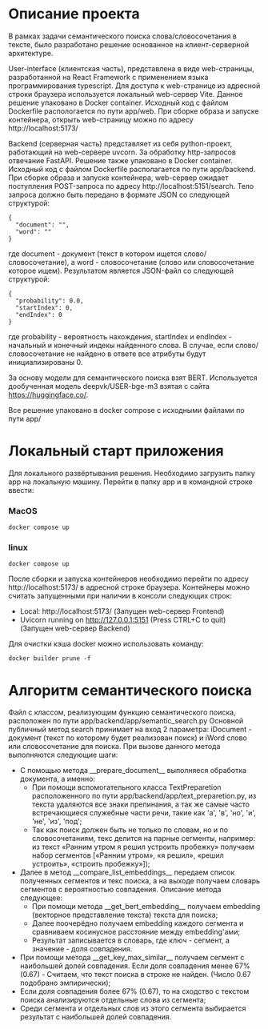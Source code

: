 # Описание проекта

В рамках задачи семантического поиска слова/словосочетания в тексте, было разработано решение основанное на клиент-серверной архитектуре.

User-interface (клиентская часть), представлена в виде web-страницы, разработанной на React Framework с применением языка программирования typescript. Для доступа к web-странице из адресной строки браузера используется локальный web-сервер Vite. Данное решение упаковано в Docker container. Исходный код с файлом Dockerfile распологается по пути app/web. При сборке образа и запуске контейнера, открыть web-страницу можно по адресу http://localhost:5173/

Backend (серверная часть) представляет из себя python-проект, работающий на web-сервере uvcorn. За обработку http-запросов отвечание FastAPI. Решение также упаковано в Docker container. Исходный код с файлом Dockerfile располагается по пути app/backend. При сборке образа и запуске контейнера, web-сервер ожидает поступления POST-запроса по адресу http://localhost:5151/search. Тело запроса должно быть передано в формате JSON со следующей структурой: 
```
{
  "document": "",
  "word": ""
}
```
где document - документ (текст в котором ищется слово/словосочетание), а word - словосочетание (слово или словосочетание которое ищем).
Результатом является JSON-файл со следующей структурой: 
```
{
  "probability": 0.0,
  "startIndex": 0,
  "endIndex": 0
}
```
где probability - вероятность нахождения, startIndex и endIndex - начальный и конечный индекы найденного слова. В случае, если слово/словосочетание не найдено в ответе все атрибуты будут инициализированы 0.

За основу модели для семантического поиска взят BERT. Используется дообученная модель deepvk/USER-bge-m3 взятая с сайта https://huggingface.co/. 

Все решение упаковано в docker compose с исходными файлами по пути app/

# Локальный старт приложения

Для локального развёртывания решения. Необходимо загрузить папку app на локальную машину.
Перейти в папку app и в командной строке ввести:
### MacOS

```
docker compose up
```

### linux

```
docker compose up
```
После сборки и запуска контейнеров необходимо перейти по адресу http://localhost:5173/ в адресной строке браузера.
Контейнеры можно считать запущенными при наличии в консоли следующих строк:
- Local:   http://localhost:5173/ (Запущен web-сервер Frontend)
- Uvicorn running on http://127.0.0.1:5151 (Press CTRL+C to quit) (Запущен web-сервер Backend)

Для очистки кэша docker можно использовать команду:
```
docker builder prune -f
```
# Алгоритм семантического поиска
Файл с классом, реализующим функцию семантического поиска, расположен по пути app/backend/app/semantic_search.py
Основной публичный метод search принимает на вход 2 параметра: iDocument - документ (текст по которому будет реализован поиск) и iWord слово или словосочетание для поиска. При вызове данного метода выполняются следующие шаги:
- С помощью метода \_\_prepare_document\_\_ выполняеся обработка документа, а именно:
  - При помощи вспомогательного класса TextPreparetion расположенного по пути app/backend/app/text_preparetion.py, из текста удаляются все знаки препинания, а так же самые часто встречающиеся служебные части речи, такие как 'а', 'в', 'но', 'и', 'не', 'из', 'под';
  - Так как поиск должен быть не только по словам, но и по словосочетаниям, текс делится на парные сегменты, например: из текст «Ранним утром я решил устроить пробежку» получаем набор сегментов [«Ранним утром», «я решил», «решил устроить», «строить пробежку»]);
- Далее в метод \_\_compare_list_embeddings\_\_ передаем список полученных сегментов и текс поиска, а на выходе получаем словарь сегментов с вероятностью совпадения. Описание метода следующее:
  - При помощи метода \_\_get_bert_embedding\_\_ получаем embedding (векторное представление текста) текста для поиска;
  - Далее поочерёдно получаем embedding каждого сегмента и сравниваем косинусное расстояние между embedding'ами;
  - Результат записывается в словарь, где ключ - сегмент, а значение - доля совпадения.
- При помощи метода \_\_get_key_max_similar\_\_ получаем сегмент с наибольшей долей совпадения. Если доля совпадения менее 67% (0.67) - Считаем, что текст поиска в строке не найден. (Число 0.67 подобрано эмпирически);
- Если доля совпадения более 67% (0.67), то на сходство с текстом поиска анализируются отдельные слова из сегмента;
- Среди сегмента и отдельных слов из этого сегмента выбирается результат с наибольшей долей совпадения. 
